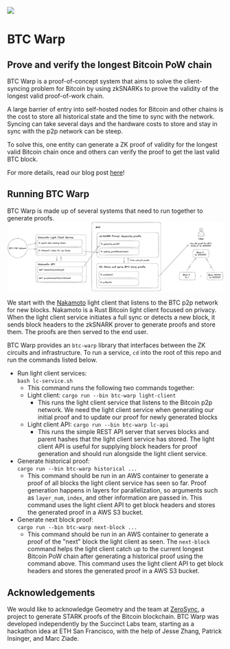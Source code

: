 ![](assets/BTCWarp.png)
# BTC Warp
## Prove and verify the longest Bitcoin PoW chain

BTC Warp is a proof-of-concept system that aims to solve the client-syncing problem for Bitcoin by using zkSNARKs to prove the validity of the longest valid proof-of-work chain.

A large barrier of entry into self-hosted nodes for Bitcoin and other chains is the cost to store all 
historical state and the time to sync with the network. Syncing can take several days and the hardware 
costs to store and stay in sync with the p2p network can be steep. 

To solve this, one entity can generate a ZK proof of validity for the longest valid Bitcoin chain once
and others can verify the proof to get the last valid BTC block. 

For more details, read our blog post [here](https://blog.succinct.xyz/blog/btc-warp)!

## Running BTC Warp
BTC Warp is made up of several systems that need to run together to generate proofs.
![Infrastructure flow](assets/infra-flow.png)

We start with the [Nakamoto](https://github.com/cloudhead/nakamoto) light client that listens to the BTC p2p network for new blocks. Nakamoto is a Rust Bitcoin light client focused on privacy.
When the light client service initiates a full sync or detects a new block, it sends block headers to the zkSNARK
prover to generate proofs and store them. The proofs are then served to the end user.

BTC Warp provides an `btc-warp` library that interfaces between the ZK circuits and infrastructure.
To run a service, `cd` into the root of this repo and run the commands listed below.
* Run light client services:  
    ```bash lc-service.sh```
    * This command runs the following two commands together:
    * Light client: `cargo run --bin btc-warp light-client`
        * This runs the light client service that listens to the Bitcoin p2p network. We need the light client service when generating our initial proof and to update our proof for newly generated blocks
    * Light client API: `cargo run --bin btc-warp lc-api`
        * This runs the simple REST API server that serves blocks and parent hashes that the light client service has stored. The light client API is useful for supplying block headers for proof generation and should run alongside the light client service.
* Generate historical proof:  
    ```cargo run --bin btc-warp historical ...```
    * This command should be run in an AWS container to generate a proof of all blocks the light client service has seen so far. Proof generation happens in layers for parallelization, so arguments such as `layer_num`, `index`, and other information are passed in. This command uses the light client API to get block headers and stores the generated proof in a AWS S3 bucket.
* Generate next block proof:  
    ```cargo run --bin btc-warp next-block ...```
    * This command should be run in an AWS container to generate a proof of the "next" block the light client as seen. The `next-block` command helps the light client catch up to the current longest Bitcoin PoW chain after generating a historical proof using the command above. This command uses the light client API to get block headers and stores the generated proof in a AWS S3 bucket.

## Acknowledgements
We would like to acknowledge Geometry and the team at [ZeroSync](https://geometry.xyz/notebook/A-light-introduction-to-ZeroSync), a project to generate STARK proofs of the Bitcoin blockchain. BTC Warp was developed independently by the Succinct Labs team, starting as a hackathon idea at ETH San Francisco, with the help of Jesse Zhang, Patrick Insinger, and Marc Ziade.